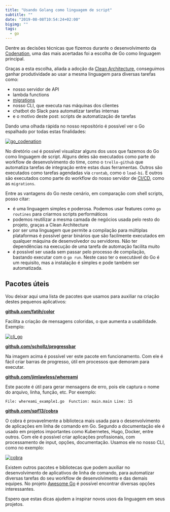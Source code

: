 ```yaml
---
title: "Usando Golang como linguagem de script"
subtitle: ""
date: "2019-08-08T10:54:24+02:00"
bigimg: ""
tags:
  - go
---
```


Dentre as decisões técnicas que fizemos durante o desenvolvimento da [Codenation](https://codenation.dev), uma das mais acertadas foi a escolha de Go como linguagem principal.

<!--more-->

Graças a esta escolha, aliada a adoção da [Clean Architecture](https://eltonminetto.net/en/post/2018-03-05-clean-architecture-using-go/), conseguimos ganhar produtividade ao usar a mesma linguagem para diversas tarefas como:

- nosso servidor de API
- lambda functions
- [migrations](https://eltonminetto.net/en/post/2019-01-23-migracao-de-dados-com-go-e-mongodb/)
- nosso CLI, que executa nas máquinas dos clientes
- chatbot do Slack para automatizar tarefas internas
- e o motivo deste post: scripts de automatização de tarefas

Dando uma olhada rápida no nosso repositório é possível ver o Go espalhado por todas estas finalidades:

[![go_codenation](/images/posts/go_codenation.png)](/images/posts/go_codenation.png)

No diretório `cmd` é possível visualizar alguns dos usos que fazemos do Go como linguagem de script. Alguns deles são executados como parte do workflow de desenvolvimento do time, como o `trello-github` que automatiza tarefas de integração entre estas duas ferramentas. Outros são executados como tarefas agendadas via `crontab`, como o `load-bi`. E outros são executados como parte do workflow do nosso servidor de [CI/CD](https://eltonminetto.net/en/post/2018-08-01-monorepo-drone/), como as `migrations`.

Entre as vantagens do Go neste cenário, em comparação com shell scripts, posso citar:

- é uma linguagem simples e poderosa. Podemos usar features como `go routines` para criarmos scripts performáticos
- podemos reutilizar a mesma camada de negócios usada pelo resto do projeto, graças a Clean Architecture
- por ser uma linguagem que permite a compilação para múltiplas plataformas é possível gerar binários que são facilmente executados em qualquer máquina de desenvolvedor ou servidores. Não ter dependências na execução de uma tarefa de automação facilita muito
- é possível ser usada sem passar pelo processo de compilação, bastando executar com o `go run`. Neste caso ter o executável do Go é um requisito, mas a instalação é simples e pode também ser automatizada.

## Pacotes úteis

Vou deixar aqui uma lista de pacotes que usamos para auxiliar na criação destes pequenos aplicativos:

[**github.com/fatih/color**](https://github.com/fatih/color)

Facilita a criação de mensagens coloridas, o que aumenta a usabilidade. Exemplo:

[![cli_go](/images/posts/cli_go.png)](/images/posts/cli_go.png)

[**github.com/schollz/progressbar**](https://github.com/schollz/progressbar)

Na imagem acima é possível ver este pacote em funcionamento. Com ele é fácil criar barras de progresso, útil em processos que demoram para executar.

[**github.com/jimlawless/whereami**](github.com/jimlawless/whereami)

Este pacote é útil para gerar mensagens de erro, pois ele captura o nome do arquivo, linha, função, etc. Por exemplo:

```
File: whereami_example1.go  Function: main.main Line: 15
```

[**github.com/spf13/cobra**](github.com/spf13/cobra)

O cobra é provavelmente a biblioteca mais usada para o desenvolvimento de aplicações em linha de comando em Go. Segundo a documentação ele é usado em projetos importantes como Kubernetes, Hugo, Docker, entre outros. Com ele é possível criar aplicações profissionais, com processamento de input, opções, documentação. Usamos ele no nosso CLI, como no exemplo:

[![cobra](/images/posts/cobra.png)](/images/posts/cobra.png)

Existem outros pacotes e bibliotecas que podem auxiliar no desenvolvimento de aplicativos de linha de comando, para automatizar diversas tarefas do seu workflow de desenvolvimento e das demais equipes. No projeto [Awesome Go](https://github.com/avelino/awesome-go#command-line) é possível encontrar diversas opções interessantes.

Espero que estas dicas ajudem a inspirar novos usos da linguagem em seus projetos.

